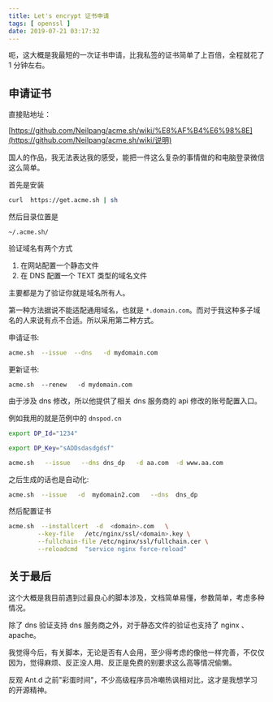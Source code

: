 ```yaml
---
title: Let's encrypt 证书申请
tags: [ openssl ]
date: 2019-07-21 03:17:32
---
```


呃，这大概是我最短的一次证书申请，比我私签的证书简单了上百倍，全程就花了 1 分钟左右。



## 申请证书

直接贴地址：

[https://github.com/Neilpang/acme.sh/wiki/%E8%AF%B4%E6%98%8E](https://github.com/Neilpang/acme.sh/wiki/说明)

国人的作品，我无法表达我的感受，能把一件这么复杂的事情做的和电脑登录微信这么简单。



首先是安装

```sh
curl  https://get.acme.sh | sh
```



然后目录位置是

```
~/.acme.sh/
```



验证域名有两个方式

1. 在网站配置一个静态文件
2. 在 DNS 配置一个 TEXT 类型的域名文件



主要都是为了验证你就是域名所有人。

第一种方法据说不能适配通用域名，也就是 `*.domain.com`。而对于我这种多子域名的人来说有点不合适。所以采用第二种方式。



申请证书:

```sh
acme.sh  --issue  --dns   -d mydomain.com
```

更新证书:

```
acme.sh  --renew   -d mydomain.com
```



由于涉及 dns 修改，所以他提供了相关 dns 服务商的 api 修改的账号配置入口。

例如我用的就是范例中的 `dnspod.cn`

```sh
export DP_Id="1234"

export DP_Key="sADDsdasdgdsf"

acme.sh   --issue   --dns dns_dp   -d aa.com  -d www.aa.com
```

之后生成的话也是自动化:



```sh
acme.sh  --issue   -d  mydomain2.com   --dns  dns_dp
```



然后配置证书

```sh
acme.sh  --installcert  -d  <domain>.com   \
        --key-file   /etc/nginx/ssl/<domain>.key \
        --fullchain-file /etc/nginx/ssl/fullchain.cer \
        --reloadcmd  "service nginx force-reload"
```



## 关于最后

这个大概是我目前遇到过最良心的脚本涉及，文档简单易懂，参数简单，考虑多种情况。

除了 dns 验证支持 dns 服务商之外，对于静态文件的验证也支持了 nginx 、apache。

我觉得今后，有关脚本，无论是否有人会用，至少得考虑的像他一样完善，不仅仅因为，觉得麻烦、反正没人用、反正是免费的别要求这么高等情况偷懒。



反观 Ant.d 之前"彩蛋时间"，不少高级程序员冷嘲热讽相对比，这才是我想学习的开源精神。